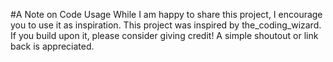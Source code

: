 #A Note on Code Usage
While I am happy to share this project, I encourage you to use it as inspiration.
This project was inspired by the_coding_wizard. If you build upon it, please consider giving credit! A simple shoutout or link back is appreciated.
